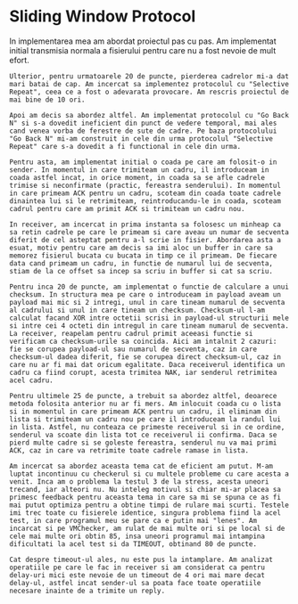 # Sliding Window Protocol

In implementarea mea am abordat proiectul pas cu pas. Am implementat initial transmisia normala a fisierului pentru care nu a fost nevoie de mult efort.

	Ulterior, pentru urmatoarele 20 de puncte, pierderea cadrelor mi-a dat mari batai de cap. Am incercat sa implementez protocolul cu "Selective Repeat", ceea ce a fost o adevarata provocare. Am rescris proiectul de mai bine de 10 ori. 
	
	Apoi am decis sa abordez altfel. Am implementat protocolul cu "Go Back N" si s-a dovedit ineficient din punct de vedere temporal, mai ales cand venea vorba de ferestre de sute de cadre. Pe baza protocolului "Go Back N" mi-am construit in cele din urma protocolul "Selective Repeat" care s-a dovedit a fi functional in cele din urma. 
	
	Pentru asta, am implementat initial o coada pe care am folosit-o in sender. In momentul in care trimiteam un cadru, il introduceam in coada astfel incat, in orice moment, in coada sa se afle cadrele trimise si neconfirmate (practic, fereastra senderului). In momentul in care primeam ACK pentru un cadru, scoteam din coada toate cadrele dinaintea lui si le retrimiteam, reintroducandu-le in coada, scoteam cadrul pentru care am primit ACK si trimiteam un cadru nou. 
	
	In receiver, am incercat in prima instanta sa folosesc un minheap ca sa retin cadrele pe care le primeam si care aveau un numar de secventa diferit de cel asteptat pentru a-l scrie in fisier. Abordarea asta a esuat, motiv pentru care am decis sa imi aloc un buffer in care sa memorez fisierul bucata cu bucata in timp ce il primeam. De fiecare data cand primeam un cadru, in functie de numarul lui de secventa, stiam de la ce offset sa incep sa scriu in buffer si cat sa scriu.
	
	Pentru inca 20 de puncte, am implementat o functie de calculare a unui checksum. In structura mea pe care o introduceam in payload aveam un payload mai mic si 2 intregi, unul in care tineam numarul de secventa al cadrului si unul in care tineam un checksum. Checksum-ul l-am calculat facand XOR intre octetii scrisi in payload-ul structurii mele si intre cei 4 octeti din intregul in care tineam numarul de secventa. La receiver, reapelam pentru cadrul primit aceeasi functie si verificam ca checksum-urile sa coincida. Aici am intalnit 2 cazuri: fie se corupea payload-ul sau numarul de secventa, caz in care checksum-ul dadea diferit, fie se corupea direct checksum-ul, caz in care nu ar fi mai dat oricum egalitate. Daca receiverul identifica un cadru ca fiind corupt, acesta trimitea NAK, iar senderul retrimitea acel cadru.
	
	Pentru ultimele 25 de puncte, a trebuit sa abordez altfel, deoarece metoda folosita anterior nu ar fi mers. Am inlocuit coada cu o lista si in momentul in care primeam ACK pentru un cadru, il eliminam din lista si trimiteam un cadru nou pe care il introduceam la randul lui in lista. Astfel, nu conteaza ce primeste receiverul si in ce ordine, senderul va scoate din lista tot ce receiverul ii confirma. Daca se pierd multe cadre si se goleste fereastra, senderul nu va mai primi ACK, caz in care va retrimite toate cadrele ramase in lista. 

	Am incercat sa abordez aceasta tema cat de eficient am putut. M-am luptat incontinuu cu checkerul si cu multele probleme cu care acesta a venit. Inca am o problema la testul 3 de la stress, acesta uneori trecand, iar alteori nu. Nu inteleg motivul si chiar mi-ar placea sa primesc feedback pentru aceasta tema in care sa mi se spuna ce as fi mai putut optimiza pentru a obtine timpi de rulare mai scurti. Testele imi trec toate cu fisierele identice, singura problema fiind la acel test, in care programul meu se pare ca e putin mai "lenes". Am incarcat si pe VMChecker, am rulat de mai multe ori si pe local si de cele mai multe ori obtin 85, insa uneori programul mai intampina dificultati la acel test si da TIMEOUT, obtinand 80 de puncte.
	
	Cat despre timeout-ul ales, nu este pus la intamplare. Am analizat operatiile pe care le fac in receiver si am considerat ca pentru delay-uri mici este nevoie de un timeout de 4 ori mai mare decat delay-ul, astfel incat sender-ul sa poata face toate operatiile necesare inainte de a trimite un reply.
